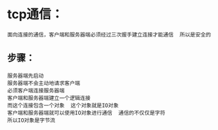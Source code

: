 # tcp通信：
    面向连接的通信，客户端和服务器端必须经过三次握手建立连接才能通信  所以是安全的
    
    
## 步骤：
    服务器端先启动
    服务器端不会主动地请求客户端
    必须客户端连接服务器端
    客户端和服务器端建立一个逻辑连接
    而这个连接包含一个对象  这个对象就是IO对象
    客户端和服务器端就可以使用IO对象进行通信  通信的不仅仅是字符
    所以IO对象是字节流
         